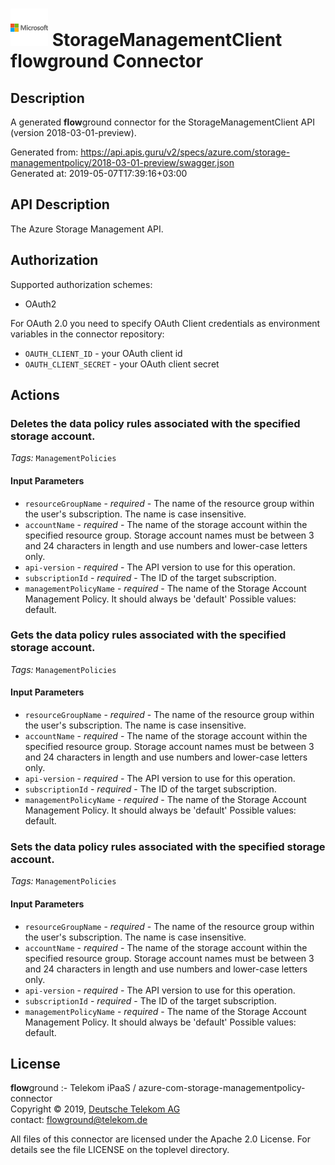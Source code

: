 # ![LOGO](logo.png) StorageManagementClient **flow**ground Connector

## Description

A generated **flow**ground connector for the StorageManagementClient API (version 2018-03-01-preview).

Generated from: https://api.apis.guru/v2/specs/azure.com/storage-managementpolicy/2018-03-01-preview/swagger.json<br/>
Generated at: 2019-05-07T17:39:16+03:00

## API Description

The Azure Storage Management API.

## Authorization

Supported authorization schemes:
- OAuth2

For OAuth 2.0 you need to specify OAuth Client credentials as environment variables in the connector repository:
* `OAUTH_CLIENT_ID` - your OAuth client id
* `OAUTH_CLIENT_SECRET` - your OAuth client secret

## Actions

### Deletes the data policy rules associated with the specified storage account.

*Tags:* `ManagementPolicies`

#### Input Parameters
* `resourceGroupName` - _required_ - The name of the resource group within the user's subscription. The name is case insensitive.
* `accountName` - _required_ - The name of the storage account within the specified resource group. Storage account names must be between 3 and 24 characters in length and use numbers and lower-case letters only.
* `api-version` - _required_ - The API version to use for this operation.
* `subscriptionId` - _required_ - The ID of the target subscription.
* `managementPolicyName` - _required_ - The name of the Storage Account Management Policy. It should always be 'default'
    Possible values: default.

### Gets the data policy rules associated with the specified storage account.

*Tags:* `ManagementPolicies`

#### Input Parameters
* `resourceGroupName` - _required_ - The name of the resource group within the user's subscription. The name is case insensitive.
* `accountName` - _required_ - The name of the storage account within the specified resource group. Storage account names must be between 3 and 24 characters in length and use numbers and lower-case letters only.
* `api-version` - _required_ - The API version to use for this operation.
* `subscriptionId` - _required_ - The ID of the target subscription.
* `managementPolicyName` - _required_ - The name of the Storage Account Management Policy. It should always be 'default'
    Possible values: default.

### Sets the data policy rules associated with the specified storage account.

*Tags:* `ManagementPolicies`

#### Input Parameters
* `resourceGroupName` - _required_ - The name of the resource group within the user's subscription. The name is case insensitive.
* `accountName` - _required_ - The name of the storage account within the specified resource group. Storage account names must be between 3 and 24 characters in length and use numbers and lower-case letters only.
* `api-version` - _required_ - The API version to use for this operation.
* `subscriptionId` - _required_ - The ID of the target subscription.
* `managementPolicyName` - _required_ - The name of the Storage Account Management Policy. It should always be 'default'
    Possible values: default.

## License

**flow**ground :- Telekom iPaaS / azure-com-storage-managementpolicy-connector<br/>
Copyright © 2019, [Deutsche Telekom AG](https://www.telekom.de)<br/>
contact: flowground@telekom.de

All files of this connector are licensed under the Apache 2.0 License. For details
see the file LICENSE on the toplevel directory.
